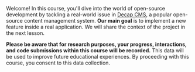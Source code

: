 Welcome!  In this course, you'll dive into the world of open-source development by tackling a real-world
issue in [Decap CMS](https://github.com/decaporg/decap-cms), a popular open-source content management system.
**Our main goal** is to implement a new feature inside a real application. We will share the context of the project in 
the next lesson.

**Please be aware that for research purposes, your progress, interactions, and code submissions within this course will be
recorded.** This data will be used to improve future educational experiences. By proceeding with this course, you consent
to this data collection.

